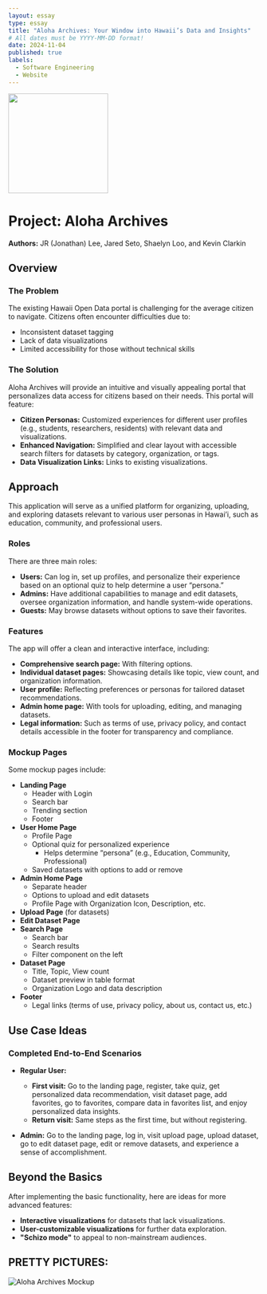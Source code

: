 ```yaml
---
layout: essay
type: essay
title: "Aloha Archives: Your Window into Hawaii’s Data and Insights"
# All dates must be YYYY-MM-DD format!
date: 2024-11-04
published: true
labels:
  - Software Engineering
  - Website
---
```


<img width="200px" class="rounded float-start pe-4" src="https://i.postimg.cc/YpQ0cdnF/d66076d0-b28e-4856-bf49-7f8cc24cd302.webp">

# Project: Aloha Archives

**Authors:** JR (Jonathan) Lee, Jared Seto, Shaelyn Loo, and Kevin Clarkin

## Overview

### The Problem
The existing Hawaii Open Data portal is challenging for the average citizen to navigate. Citizens often encounter difficulties due to:
- Inconsistent dataset tagging
- Lack of data visualizations
- Limited accessibility for those without technical skills

### The Solution
Aloha Archives will provide an intuitive and visually appealing portal that personalizes data access for citizens based on their needs. This portal will feature:
- **Citizen Personas:** Customized experiences for different user profiles (e.g., students, researchers, residents) with relevant data and visualizations.
- **Enhanced Navigation:** Simplified and clear layout with accessible search filters for datasets by category, organization, or tags.
- **Data Visualization Links:** Links to existing visualizations.

## Approach

This application will serve as a unified platform for organizing, uploading, and exploring datasets relevant to various user personas in Hawai’i, such as education, community, and professional users.

### Roles
There are three main roles:
- **Users:** Can log in, set up profiles, and personalize their experience based on an optional quiz to help determine a user “persona.”
- **Admins:** Have additional capabilities to manage and edit datasets, oversee organization information, and handle system-wide operations.
- **Guests:** May browse datasets without options to save their favorites.

### Features
The app will offer a clean and interactive interface, including:
- **Comprehensive search page:** With filtering options.
- **Individual dataset pages:** Showcasing details like topic, view count, and organization information.
- **User profile:** Reflecting preferences or personas for tailored dataset recommendations.
- **Admin home page:** With tools for uploading, editing, and managing datasets.
- **Legal information:** Such as terms of use, privacy policy, and contact details accessible in the footer for transparency and compliance.

### Mockup Pages
Some mockup pages include:
- **Landing Page**
  - Header with Login
  - Search bar
  - Trending section
  - Footer
- **User Home Page**
  - Profile Page
  - Optional quiz for personalized experience
    - Helps determine “persona” (e.g., Education, Community, Professional)
  - Saved datasets with options to add or remove
- **Admin Home Page**
  - Separate header
  - Options to upload and edit datasets
  - Profile Page with Organization Icon, Description, etc.
- **Upload Page** (for datasets)
- **Edit Dataset Page**
- **Search Page**
  - Search bar
  - Search results
  - Filter component on the left
- **Dataset Page**
  - Title, Topic, View count
  - Dataset preview in table format
  - Organization Logo and data description
- **Footer**
  - Legal links (terms of use, privacy policy, about us, contact us, etc.)

## Use Case Ideas

### Completed End-to-End Scenarios
- **Regular User:**
  - **First visit:** Go to the landing page, register, take quiz, get personalized data recommendation, visit dataset page, add favorites, go to favorites, compare data in favorites list, and enjoy personalized data insights.
  - **Return visit:** Same steps as the first time, but without registering.

- **Admin:** Go to the landing page, log in, visit upload page, upload dataset, go to edit dataset page, edit or remove datasets, and experience a sense of accomplishment.

## Beyond the Basics

After implementing the basic functionality, here are ideas for more advanced features:
- **Interactive visualizations** for datasets that lack visualizations.
- **User-customizable visualizations** for further data exploration.
- **"Schizo mode"** to appeal to non-mainstream audiences.

## PRETTY PICTURES:
![Aloha Archives Mockup](path/to/your/image.png)
